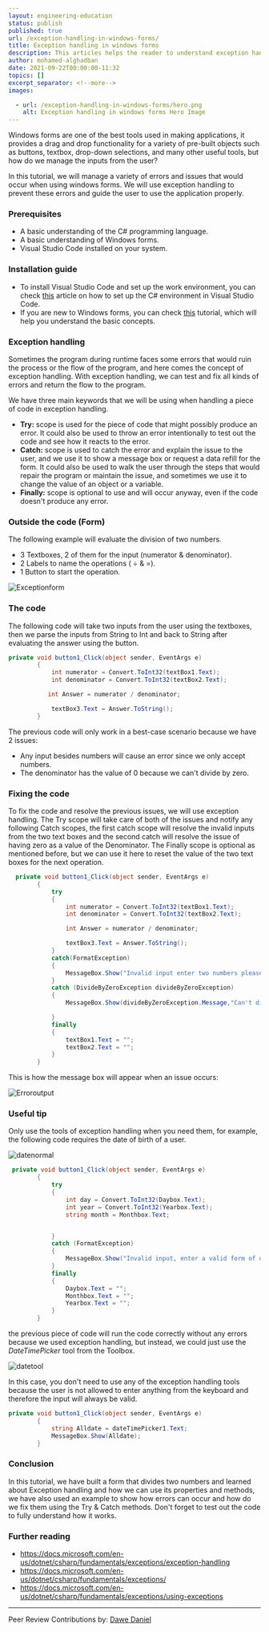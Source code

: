 ```yaml
---
layout: engineering-education
status: publish
published: true
url: /exception-handling-in-windows-forms/
title: Exception handling in windows forms
description: This articles helps the reader to understand exception handling and how we can use its properties and methods.
author: mohamed-alghadban
date: 2021-09-22T00:00:00-11:32
topics: []
excerpt_separator: <!--more-->
images:

  - url: /exception-handling-in-windows-forms/hero.png
    alt: Exception handling in windows forms Hero Image
---
```

Windows forms are one of the best tools used in making applications, it provides a drag and drop functionality for a variety of pre-built objects such as buttons, textbox, drop-down selections, and many other useful tools, but how do we manage the inputs from the user?

In this tutorial, we will manage a variety of errors and issues that would occur when using windows forms. We will use exception handling to prevent these errors and guide the user to use the application properly.

### Prerequisites
- A basic understanding of the C# programming language.
- A basic understanding of Windows forms.
- Visual Studio Code installed on your system.

### Installation guide
- To install Visual Studio Code and set up the work environment, you can check [this](https://www.geeksforgeeks.org/setting-environment-c-sharp/) article on how to set up the C# environment in Visual Studio Code.
- If you are new to Windows forms, you can check [this](https://www.section.io/engineering-education/getting-started-with-windows-forms-using-c-sharp/) tutorial, which will help you understand the basic concepts.

### Exception handling
Sometimes the program during runtime faces some errors that would ruin the process or the flow of the program, and here comes the concept of exception handling. With exception handling, we can test and fix all kinds of errors and return the flow to the program.

We have three main keywords that we will be using when handling a piece of code in exception handling.
- **Try:** scope is used for the piece of code that might possibly produce an error. It could also be used to throw an error intentionally to test out the code and see how it reacts to the error.
- **Catch:** scope is used to catch the error and explain the issue to the user, and we use it to show a message box or request a data refill for the form. It could also be used to walk the user through the steps that would repair the program or maintain the issue, and sometimes we use it to change the value of an object or a variable.
- **Finally:** scope is optional to use and will occur anyway, even if the code doesn't produce any error.

### Outside the code (Form)
The following example will evaluate the division of two numbers.
- 3 Textboxes, 2 of them for the input (numerator & denominator).
- 2 Labels to name the operations ( ÷ & =).
- 1 Button to start the operation.

![Exceptionform](/engineering-education/exception-handling-in-windows-forms/exceptionform.png)

### The code
The following code will take two inputs from the user using the textboxes, then we parse the inputs from String to Int and back to String after evaluating the answer using the button.

```c#
private void button1_Click(object sender, EventArgs e)
        {
            int numerator = Convert.ToInt32(textBox1.Text);
            int denominator = Convert.ToInt32(textBox2.Text);

           int Answer = numerator / denominator;

            textBox3.Text = Answer.ToString();
        }
```

The previous code will only work in a best-case scenario because we have 2 issues:
- Any input besides numbers will cause an error since we only accept numbers.
- The denominator has the value of 0 because we can't divide by zero.

### Fixing the code
To fix the code and resolve the previous issues, we will use exception handling. The Try scope will take care of both of the issues and notify any following Catch scopes, the first catch scope will resolve the invalid inputs from the two text boxes and the second catch will resolve the issue of having zero as a value of the Denominator. The Finally scope is optional as mentioned before, but we can use it here to reset the value of the two text boxes for the next operation.

```c#
  private void button1_Click(object sender, EventArgs e)
        {
            try
            {
                int numerator = Convert.ToInt32(textBox1.Text);
                int denominator = Convert.ToInt32(textBox2.Text);

                int Answer = numerator / denominator;

                textBox3.Text = Answer.ToString();
            }
            catch(FormatException)
            {
                MessageBox.Show("Invalid input enter two numbers please");
            }
            catch (DivideByZeroException divideByZeroException)
            {
                MessageBox.Show(divideByZeroException.Message,"Can't divide by zero");

            }
            finally
            {
                textBox1.Text = "";
                textBox2.Text = "";
            }
        }
```

This is how the message box will appear when an issue occurs:

![Erroroutput](/engineering-education/exception-handling-in-windows-forms/erroroutput.png)

### Useful tip
Only use the tools of exception handling when you need them, for example, the following code requires the date of birth of a user.

![datenormal](/engineering-education/exception-handling-in-windows-forms/datenormal.png)

```c#
 private void button1_Click(object sender, EventArgs e)
        {
            try
            {
                int day = Convert.ToInt32(Daybox.Text);
                int year = Convert.ToInt32(Yearbox.Text);
                string month = Monthbox.Text;


            }
            catch (FormatException)
            {
                MessageBox.Show("Invalid input, enter a valid form of date please");
            }
            finally
            {
                Daybox.Text = "";
                Monthbox.Text = "";
                Yearbox.Text = "";
            }
        }
```

the previous piece of code will run the code correctly without any errors because we used exception handling, but instead, we could just use the _DateTimePicker_ tool from the Toolbox.

![datetool](/engineering-education/exception-handling-in-windows-forms/datetool.png)

In this case, you don't need to use any of the exception handling tools because the user is not allowed to enter anything from the keyboard and therefore the input will always be valid.

```c#
private void button1_Click(object sender, EventArgs e)
        {
            string Alldate = dateTimePicker1.Text;
            MessageBox.Show(Alldate);
        }
```

### Conclusion
In this tutorial, we have built a form that divides two numbers and learned about Exception handling and how we can use its properties and methods, we have also used an example to show how errors can occur and how do we fix them using the Try & Catch methods. Don't forget to test out the code to fully understand how it works.

### Further reading
- https://docs.microsoft.com/en-us/dotnet/csharp/fundamentals/exceptions/exception-handling
- https://docs.microsoft.com/en-us/dotnet/csharp/fundamentals/exceptions/
- https://docs.microsoft.com/en-us/dotnet/csharp/fundamentals/exceptions/using-exceptions

---
Peer Review Contributions by: [Dawe Daniel](/engineering-education/authors/dawe-daniel/)